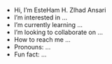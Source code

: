 -  Hi, I’m EsteHam H. ZIhad Ansari
-  I’m interested in ...
-  I’m currently learning ...
-  I’m looking to collaborate on ...
-  How to reach me ...
-  Pronouns: ...
-  Fun fact: ...

<!---
esteham/esteham is a ✨ special ✨ repository because its `README.md` (this file) appears on your GitHub profile.
You can click the Preview link to take a look at your changes.
--->
